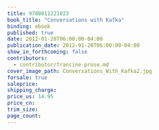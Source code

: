 ```yaml
---
title: 9780811221023
book_title: "Conversations with Kafka"
binding: ebook
published: true
date: 2012-01-28T06:00:00-04:00
publication_date: 2012-01-28T06:00:00-04:00
show_in_forthcoming: false
contributors:
  - contributor/francine-prose.md
cover_image_path: Conversations_With_Kafka2.jpg
forsale: true
saleprice:
shipping_charge:
price_us: 14.95
price_cn:
trim_size:
page_count:
---
```


